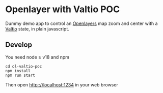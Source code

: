 Openlayer with Valtio POC
=========================

Dummy demo app to control an [Openlayers](https://openlayers.org/) map
zoom and center with a [Valtio](https://valtio.dev/) state,
in plain javascript.


Develop
-------

You need node ≥ v18 and npm

```
cd ol-valtio-poc
npm install
npm run start
```

Then open <http:://localhost:1234> in your web browser

